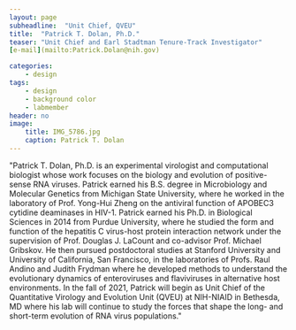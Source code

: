 ```yaml
---
layout: page
subheadline:  "Unit Chief, QVEU"
title:  "Patrick T. Dolan, Ph.D."
teaser: "Unit Chief and Earl Stadtman Tenure-Track Investigator"
[e-mail](mailto:Patrick.Dolan@nih.gov)

categories:
    - design
tags:
    - design
    - background color
    - labmember
header: no
image:
    title: IMG_5786.jpg
    caption: Patrick T. Dolan
---
```

"Patrick T. Dolan, Ph.D. is an experimental virologist and computational biologist whose work focuses on the biology and evolution of positive-sense RNA viruses. Patrick earned his B.S. degree in Microbiology and Molecular Genetics from Michigan State University, where he worked in the laboratory of Prof. Yong-Hui Zheng on the antiviral function of APOBEC3 cytidine deaminases in HIV-1. Patrick earned his Ph.D. in Biological Sciences in 2014 from Purdue University, where he studied the form and function of the hepatitis C virus-host protein interaction network under the supervision of Prof. Douglas J. LaCount and co-advisor Prof. Michael Gribskov. He then pursued postdoctoral studies at Stanford University and University of California, San Francisco, in the laboratories of Profs. Raul Andino and Judith Frydman where he developed methods to understand the evolutionary dynamics of enteroviruses and flaviviruses in alternative host environments. In the fall of 2021, Patrick will begin as Unit Chief of the Quantitative Virology and Evolution Unit (QVEU) at NIH-NIAID in Bethesda, MD where his lab will continue to study the forces that shape the long- and short-term evolution of RNA virus populations."

